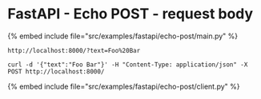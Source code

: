 # FastAPI - Echo POST - request body

{% embed include file="src/examples/fastapi/echo-post/main.py" %}

```
http://localhost:8000/?text=Foo%20Bar
```

```
curl -d '{"text":"Foo Bar"}' -H "Content-Type: application/json" -X POST http://localhost:8000/
```

{% embed include file="src/examples/fastapi/echo-post/client.py" %}



